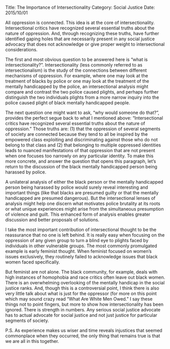 Title: The Importance of Intersectionality
Category: Social Justice
Date: 2015/10/01

All oppression is connected. This idea is at the core of intersectionality. Intersectional critics have recognized several essential truths about the nature of oppression. And, through recognizing these truths, have further identified gaping holes that are necessarily present in any social justice advocacy that does not acknowledge or give proper weight to intersectional considerations.

The first and most obvious question to be answered here is “what is intersectionality?”. Intersectionality (less commonly referred to as intersectionalism) is the study of the connections between different mechanisms of oppression. For example, where one may look at the treatment of blacks by police or one may look at the treatment of the mentally handicapped by the police, an intersectional analysis might compare and contrast the two police caused plights, and perhaps further distinguish the two individuals plights from a more narrow inquiry into the police caused plight of black mentally handicapped people.

The next question one might want to ask, “why would someone do that?”, provides the perfect segue back to what I mentioned above: “Intersectional critics have recognized several essential truths about the nature of oppression.” Those truths are: (1) that the oppression of several segments of society are connected because they tend to all be inspired by the empowered class exploiting and discriminating against those who do not belong to that class and (2) that belonging to multiple oppressed identities leads to nuanced manifestations of that oppression that are not present when one focuses too narrowly on any particular identity. To make this more concrete, and answer the question that opens this paragraph, let’s return to the discussion of the black mentally handicapped person being harassed by police.

A unilateral analysis of either the black person or the mentally handicapped person being harassed by police would surely reveal interesting and important things (like that blacks are presumed guilty or that the mentally handicapped are presumed dangerous). But the intersectional lenses of analysis might help one discern what motivates police brutality at its roots or what unique experiences might arise from the simultaneous presumption of violence and guilt. This enhanced form of analysis enables greater discussion and better proposals of solutions.

I take the most important contribution of intersectional thought to be the reassurance that no one is left behind. It is really easy when focusing on the oppression of any given group to turn a blind eye to plights faced by individuals in other vulnerable groups. The most commonly promulgated example is early feminist thought. When feminist focused on women’s issues exclusively, they routinely failed to acknowledge issues that black women faced specifically. 

But feminist are not alone. The black community, for example, deals with high instances of homophobia and race critics often leave out black women. There is an overwhelming overlooking of the mentally handicap in the social justice ranks. And, though this is a controversial point, I think there is also very little talk about what is just for the oppressor (for more on this point which may sound crazy read “What Are White Men Owed.” I say these things not to point fingers, but more to show how intersectionality has been ignored. There is strength in numbers. Any serious social justice advocate has to actual advocate for social justice and not just justice for particular segments of society.

P.S. As experience makes us wiser and time reveals injustices that seemed commonplace when they occurred, the only thing that remains true is that we are all in this together.



